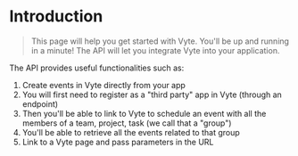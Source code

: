 # Introduction

> This page will help you get started with Vyte. You'll be up and running in a minute! The API will let you integrate Vyte into your application.

The API provides useful functionalities such as:

1. Create events in Vyte directly from your app
  1. You will first need to register as a "third party" app in Vyte (through an endpoint)
  2. Then you'll be able to link to Vyte to schedule an event with all the members of a team, project, task (we call that a "group")
  3. You'll be able to retrieve all the events related to that group
2. Link to a Vyte page and pass parameters in the URL


